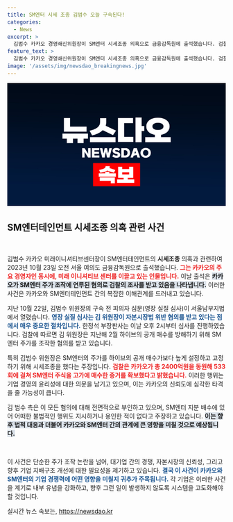 ```yaml
---
title: SM엔터 시세 조종 김범수 오늘 구속된다!
categories:
  - News
excerpt: >
  김범수 카카오 경영쇄신위원장이 SM엔터 시세조종 의혹으로 금융감독원에 출석했습니다. 검찰은 2400억원을 동원해 주가를 조작한 혐의를 조사 중이며, 김 위원장은 혐의를 전면 부인하고 있습니다. 사건의 진실은 과연? 클릭으로 확인하세요!
feature_text: >
  김범수 카카오 경영쇄신위원장이 SM엔터 시세조종 의혹으로 금융감독원에 출석했습니다. 검찰은 2400억원을 동원해 주가를 조작한 혐의를 조사 중이며, 김 위원장은 혐의를 전면 부인하고 있습니다. 사건의 진실은 과연? 클릭으로 확인하세요!
image: '/assets/img/newsdao_breakingnews.jpg'
---
```


<p><img src="/assets/img/newsdao_breakingnews.jpg" alt="flaretime 속보" /></p>

<h2 data-ke-size="size26">SM엔터테인먼트 시세조종 의혹 관련 사건</h2>

<p data-ke-size="size16">&nbsp;</p>

<p>김범수 카카오 미래이니셔티브센터장이 SM엔터테인먼트의 <b>시세조종</b> 의혹과 관련하여 2023년 10월 23일 오전 서울 여의도 금융감독원으로 출석했습니다. <b><span style="color: #ee2323;">그는 카카오의 주요 경영자인 동시에, 미래 이니셔티브 센터를 이끌고 있는 인물입니다.</span></b> 이날 출석은 <b><span style="background-color: #21538527;">카카오가 SM엔터 주가 조작에 연루된 혐의로 검찰의 조사를 받고 있음을 나타냅니다.</span></b> 이러한 사건은 카카오와 SM엔터테인먼트 간의 복잡한 이해관계를 드러내고 있습니다. </p>

<p>지난 10월 22일, 김범수 위원장의 구속 전 피의자 심문(영장 실질 심사)이 서울남부지법에서 열렸습니다. <b><span style="color: #1a5490;">영장 실질 심사는 김 위원장이 자본시장법 위반 혐의를 받고 있다는 점에서 매우 중요한 절차입니다.</span></b> 한정석 부장판사는 이날 오후 2시부터 심사를 진행하였습니다. 검찰에 따르면 김 위원장은 지난해 2월 하이브의 공개 매수를 방해하기 위해 SM엔터 주가를 조작한 혐의를 받고 있습니다. </p>

<p>특히 김범수 위원장은 SM엔터의 주가를 하이브의 공개 매수가보다 높게 설정하고 고정하기 위해 시세조종을 했다는 주장입니다. <b><span style="color: #ee2323;">검찰은 카카오가 총 2400억원을 동원해 533회에 걸쳐 SM엔터 주식을 고가에 매수한 증거를 확보했다고 밝혔습니다.</span></b> 이러한 행위는 기업 경영의 윤리성에 대한 의문을 남기고 있으며, 이는 카카오의 신뢰도에 심각한 타격을 줄 가능성이 큽니다.</p>

<p>김 범수 측은 이 모든 혐의에 대해 전면적으로 부인하고 있으며, SM엔터 지분 배수에 있어 어떠한 불법적인 행위도 지시하거나 용인한 적이 없다고 주장하고 있습니다. <b><span style="background-color: #21538527;">이는 향후 법적 대응과 더불어 카카오와 SM엔터 간의 관계에 큰 영향을 미칠 것으로 예상됩니다.</span></b> </p>

<p data-ke-size="size16">&nbsp;</p>

<p>이 사건은 단순한 주가 조작 논란을 넘어, 대기업 간의 경쟁, 자본시장의 신뢰성, 그리고 향후 기업 지배구조 개선에 대한 필요성을 제기하고 있습니다. <b><span style="color: #1a5490;">결국 이 사건이 카카오와 SM엔터의 기업 경쟁력에 어떤 영향을 미칠지 귀추가 주목됩니다.</span></b> 각 기업은 이러한 사건을 계기로 내부 유념을 강화하고, 향후 그런 일이 발생하지 않도록 시스템을 고도화해야 할 것입니다.</p>
실시간 뉴스 속보는, <a href="https://newsdao.kr" rel="dofollow">https://newsdao.kr</a>



